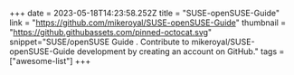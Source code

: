 +++
date = 2023-05-18T14:23:58.252Z
title = "SUSE-openSUSE-Guide"
link = "https://github.com/mikeroyal/SUSE-openSUSE-Guide"
thumbnail = "https://github.githubassets.com/pinned-octocat.svg"
snippet="SUSE/openSUSE Guide . Contribute to mikeroyal/SUSE-openSUSE-Guide development by creating an account on GitHub."
tags = ["awesome-list"]
+++
